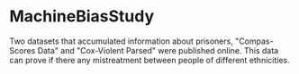 # MachineBiasStudy
Two datasets that accumulated information about prisoners, "Compas-Scores Data" and "Cox-Violent Parsed" were published online. This data can prove if there any mistreatment between people of different ethnicities. 
